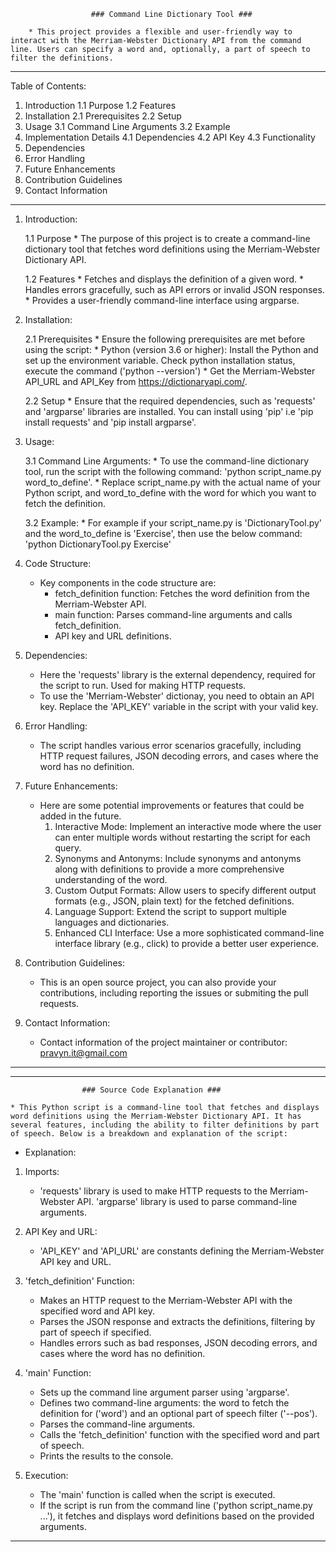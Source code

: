                                  
                      ### Command Line Dictionary Tool ###

        * This project provides a flexible and user-friendly way to interact with the Merriam-Webster Dictionary API from the command line. Users can specify a word and, optionally, a part of speech to filter the definitions.

***************************************************************************************
Table of Contents:
1. Introduction
    1.1 Purpose
    1.2 Features
2. Installation
    2.1 Prerequisites
    2.2 Setup
3. Usage
    3.1 Command Line Arguments
    3.2 Example
4. Implementation Details
    4.1 Dependencies
    4.2 API Key
    4.3 Functionality
5. Dependencies
6. Error Handling
7. Future Enhancements
8. Contribution Guidelines
9. Contact Information
***************************************************************************************


1. Introduction:
    
    1.1 Purpose
        * The purpose of this project is to create a command-line dictionary tool that fetches word definitions using the Merriam-Webster Dictionary API.

    1.2 Features
        * Fetches and displays the definition of a given word.
        * Handles errors gracefully, such as API errors or invalid JSON responses.
        * Provides a user-friendly command-line interface using argparse.

2. Installation:

    2.1 Prerequisites
        * Ensure the following prerequisites are met before using the script:
        * Python (version 3.6 or higher): Install the Python and set up the         environment variable. Check python installation status, execute the command ('python --version')
        * Get the Merriam-Webster API_URL and API_Key from https://dictionaryapi.com/. 

    2.2 Setup
        * Ensure that the required dependencies, such as 'requests' and 'argparse' libraries are installed. You can install using 'pip' i.e 'pip install requests' and 'pip install argparse'.

3. Usage:

    3.1 Command Line Arguments:
        * To use the command-line dictionary tool, run the script with the following command:
            'python script_name.py word_to_define'.
        * Replace script_name.py with the actual name of your Python script, and word_to_define with the word for which you want to fetch the definition.
    
    3.2 Example:
        * For example if your script_name.py is 'DictionaryTool.py' and the word_to_define is 'Exercise', then use the below command:
            'python DictionaryTool.py Exercise'

4. Code Structure:

    * Key components in the code structure are:
        * fetch_definition function: Fetches the word definition from the Merriam-Webster API.
        * main function: Parses command-line arguments and calls fetch_definition.
        * API key and URL definitions.

5. Dependencies:

    * Here the 'requests' library is the external dependency, required for the script to run. Used for making HTTP requests.
    * To use the 'Merriam-Webster' dictionay, you need to obtain an API key. Replace the 'API_KEY' variable in the script with your valid key.

6. Error Handling:

    * The script handles various error scenarios gracefully, including HTTP request failures, JSON decoding errors, and cases where the word has no definition.

7. Future Enhancements:

    * Here are some potential improvements or features that could be added in the future.
        1. Interactive Mode:
            Implement an interactive mode where the user can enter multiple words without restarting the script for each query.
        2. Synonyms and Antonyms:
            Include synonyms and antonyms along with definitions to provide a more comprehensive understanding of the word.
        3. Custom Output Formats:
            Allow users to specify different output formats (e.g., JSON, plain text) for the fetched definitions.
        4. Language Support:
            Extend the script to support multiple languages and dictionaries.
        5. Enhanced CLI Interface:
            Use a more sophisticated command-line interface library (e.g., click) to provide a better user experience.

8. Contribution Guidelines:

    * This is an open source project, you can also provide your contributions, including reporting the issues or submiting the pull requests.


9. Contact Information:

    * Contact information of the project maintainer or contributor: pravyn.it@gmail.com

***************************************************************************************


***************************************************************************************
                    ### Source Code Explanation ###

    * This Python script is a command-line tool that fetches and displays word definitions using the Merriam-Webster Dictionary API. It has several features, including the ability to filter definitions by part of speech. Below is a breakdown and explanation of the script:

* Explanation:

1. Imports:
    * 'requests' library is used to make HTTP requests to the Merriam-Webster API.
    'argparse' library is used to parse command-line arguments.

2. API Key and URL:
    * 'API_KEY' and 'API_URL' are constants defining the Merriam-Webster API key and URL.
      
3. 'fetch_definition' Function:
    * Makes an HTTP request to the Merriam-Webster API with the specified word and API key.
    * Parses the JSON response and extracts the definitions, filtering by part of speech if specified.
    * Handles errors such as bad responses, JSON decoding errors, and cases where the word has no definition.

4. 'main' Function:
    * Sets up the command line argument parser using 'argparse'.
    * Defines two command-line arguments: the word to fetch the definition for ('word') and an optional part of speech filter ('--pos').
    * Parses the command-line arguments.
    * Calls the 'fetch_definition' function with the specified word and part of speech.
    * Prints the results to the console.

5. Execution:
    * The 'main' function is called when the script is executed.
    * If the script is run from the command line ('python script_name.py ...'), it fetches and displays word definitions based on the provided arguments.

***************************************************************************************
